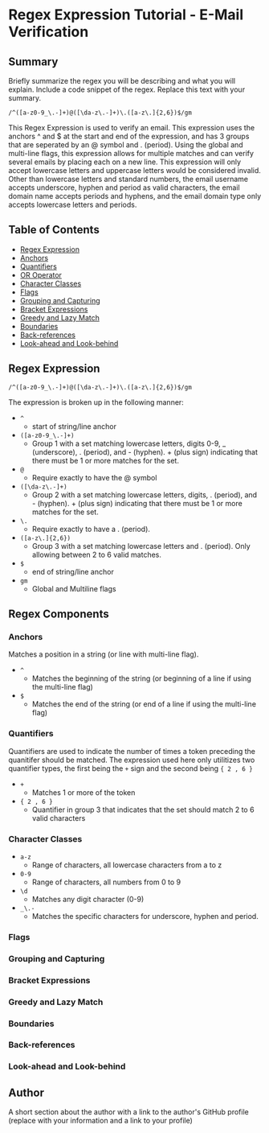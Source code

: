 # Regex Expression Tutorial - E-Mail Verification

## Summary

Briefly summarize the regex you will be describing and what you will explain. Include a code snippet of the regex. Replace this text with your summary.
```
/^([a-z0-9_\.-]+)@([\da-z\.-]+)\.([a-z\.]{2,6})$/gm
```
This Regex Expression is used to verify an email. This expression uses the anchors ^ and $ at the start and end of the expression, and has 3 groups that are seperated by an @ symbol and . (period). Using the global and multi-line flags, this expression allows for multiple matches and can verify several emails by placing each on a new line. This expression will only accept lowercase letters and uppercase letters would be considered invalid. Other than lowercase letters and standard numbers, the email username accepts underscore, hyphen and period as valid characters, the email domain name accepts periods and hyphens, and the email domain type only accepts lowercase letters and periods.

## Table of Contents

- [Regex Expression](#regex-expression)
- [Anchors](#anchors)
- [Quantifiers](#quantifiers)
- [OR Operator](#or-operator)
- [Character Classes](#character-classes)
- [Flags](#flags)
- [Grouping and Capturing](#grouping-and-capturing)
- [Bracket Expressions](#bracket-expressions)
- [Greedy and Lazy Match](#greedy-and-lazy-match)
- [Boundaries](#boundaries)
- [Back-references](#back-references)
- [Look-ahead and Look-behind](#look-ahead-and-look-behind)

## Regex Expression

```
/^([a-z0-9_\.-]+)@([\da-z\.-]+)\.([a-z\.]{2,6})$/gm
```

The expression is broken up in the following manner:

* `^`
    * start of string/line anchor
* `([a-z0-9_\.-]+) `
    * Group 1 with a set matching lowercase letters, digits 0-9, _ (underscore), . (period), and - (hyphen). + (plus sign) indicating that there must be 1 or more matches for the set.
* `@`
    * Require exactly to have the @ symbol
* `([\da-z\.-]+) `
    * Group 2 with a set matching lowercase letters, digits, . (period), and - (hyphen). + (plus sign) indicating that there must be 1 or more matches for the set.
* ` \. `
    * Require exactly to have a . (period).
* `([a-z\.]{2,6}) `
    * Group 3 with a set matching lowercase letters and . (period). Only allowing between 2 to 6 valid matches.
* `$`
    * end of string/line anchor
* `gm`
    * Global and Multiline flags

## Regex Components

### Anchors

Matches a position in a string (or line with multi-line flag).

* `^`
    * Matches the beginning of the string (or beginning of a line if using the multi-line flag)
* `$`
    * Matches the end of the string (or end of a line if using the multi-line flag)

### Quantifiers

Quantifiers are used to indicate the number of times a token preceding the quanitifer should be matched. The expression used here only utilitizes two quantifier types, the first being the ` + ` sign and the second being `{ 2 , 6 }`

* `+`
    * Matches 1 or more of the token
* `{ 2 , 6 }`
    * Quantifier in group 3 that indicates that the set should match 2 to 6 valid characters

### Character Classes

* `a-z`
    * Range of characters, all lowercase characters from a to z
* ` 0-9 `
    * Range of characters, all numbers from 0 to 9
* ` \d `
    * Matches any digit character (0-9)
* `_\.-`
    * Matches the specific characters for underscore, hyphen and period.

### Flags

### Grouping and Capturing

### Bracket Expressions

### Greedy and Lazy Match

### Boundaries

### Back-references

### Look-ahead and Look-behind

## Author

A short section about the author with a link to the author's GitHub profile (replace with your information and a link to your profile)
